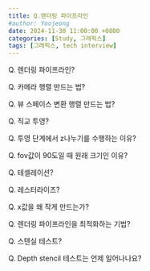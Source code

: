 ```yaml
---
title: Q.렌더링 파이프라인
#author: Yoojeong
date: 2024-11-30 11:00:00 +0800
categories: [Study, 그래픽스]
tags: [그래픽스, tech interview]
---
```



Q. 렌더링 파이프라인?  


Q. 카메라 행렬 만드는 법?  

Q. 뷰 스페이스 변환 행렬 만드는 법?  

Q. 직교 투영?  

Q. 투영 단계에서 z나누기를 수행하는 이유?  

Q. fov값이 90도일 때 원래 크기인 이유?  

Q. 테셀레이션?  

Q. 레스터라이즈?  

Q. x값을 왜 작게 만드는가?  

Q. 렌더링 파이프라인을 최적화하는 기법?  

Q. 스텐실 테스트?

Q. Depth stencil 테스트는 언제 일어나나요?  
